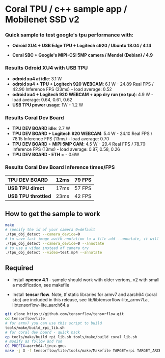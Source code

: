 # Coral TPU / c++ sample app / Mobilenet SSD v2

### Quick sample to test google's tpu performance with:

* **Odroid XU4 + USB Edge TPU + Logitech c920 / Ubuntu 18.04 / 4.14**

* **Coral SBC + Google's MIPI-CSI 5MP camera / Mendel (Debian) / 4.9**

### Results Odroid XU4 with USB TPU

* **odroid xu4 at idle**: 3.1 W
* **odroid xu4 + TPU + Logitech 920 WEBCAM**: 6.1 W - 24.89 Real FPS / 42.90 Inference FPS (23ms) -  load average: 0.52
* **odroid xu4 + Logitech 920 WEBCAM + app dry run (no tpu)**: 4.9 W - load average: 0.64, 0.61, 0.62
* **USB TPU power usage**: 1W - 1.2 W 

### Results Coral Dev Board

* **TPU DEV BOARD idle**: 2.7 W
* **TPU DEV BOARD + Logitech 920 WEBCAM**: 5.4 W - 24.10 Real FPS / 78.15 Inference FPS (13ms) - load average: 0.70
* **TPU DEV BOARD + MIPI 5MP CAM**: 4.5 W - 29.4 Real FPS / 78.70 Inference FPS (13ms) - load average: 0.87, 0.58, 0.26
* **TPU DEV BOARD - ETH** = - 0.6W

### Results Coral Dev Board Inference times/FPS

| **TPU DEV BOARD** | 12ms | 79 FPS |
| :--- | --- | --- |
| **USB TPU direct** | 17ms | 57 FPS |
| **USB TPU throttled** | 23ms | 42 FPS |

## How to get the sample to work 

```sh
make
# specify the id of your camera 0=default
./tpu_obj_detect --camera_device=0 
# to save last image awith nnotation to a file add --annotate, it will save obj_detect_note.jpg in current path
./tpu_obj_detect --camera_device=0 --annotate
# to use a video instead of camera try
./tpu_obj_detect --video=test.mp4 --annotate
```

## Required

* Install **opencv 4.1** - sample should work with older verions, v2 with small a modification, see makefile

* Install **tensor flow**. Note, tf static libraries for armv7 and aarch64 (coral sbc) are included in this release, see lib/libtensorflow-lite_armv7l.a, libtensorflow-lite_aarch64.a

```sh
git clone https://github.com/tensorflow/tensorflow.git
cd tensorflow/lite
# for armv7 you can use this script to build
tools/make/build_rpi_lib.sh
# for coral dev board - quick hack
cp tools/make/build_rpi_lib.sh tools/make/build_coral_lib.sh
# modify as follow and run
CC_PREFIX=aarch64-linux-gnu- 
make -j 3 -f tensorflow/lite/tools/make/Makefile TARGET=rpi TARGET_ARCH=cortex-a57
```

